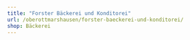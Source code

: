 ```yaml
---
title: "Forster Bäckerei und Konditorei"
url: /oberottmarshausen/forster-baeckerei-und-konditorei/
shop: Bäckerei
---
```

